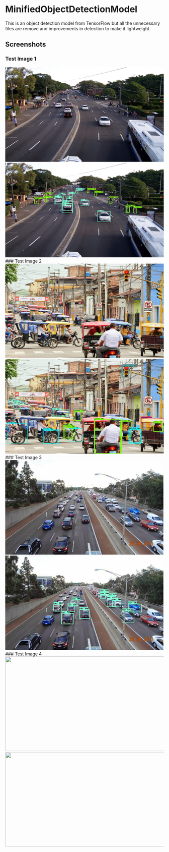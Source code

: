 # MinifiedObjectDetectionModel

This is an object detection model from TensorFlow but all the unnecessary files are remove and improvements in detection to make it lightweight.

## Screenshots

### Test Image 1
<img src="https://github.com/Vasu7052/MinifiedObjectDetectionModel/blob/master/test_images/object1.jpg" alt="" width="600" height="300">
<img src="https://github.com/Vasu7052/MinifiedObjectDetectionModel/blob/master/test_images/output1.jpg" alt="" width="600" height="300">
### Test Image 2
<img src="https://github.com/Vasu7052/MinifiedObjectDetectionModel/blob/master/test_images/object2.jpg" alt="" width="600" height="300">
<img src="https://github.com/Vasu7052/MinifiedObjectDetectionModel/blob/master/test_images/output2.jpg" alt="" width="600" height="300">
### Test Image 3
<img src="https://github.com/Vasu7052/MinifiedObjectDetectionModel/blob/master/test_images/object3.jpg" alt="" width="600" height="300">
<img src="https://github.com/Vasu7052/MinifiedObjectDetectionModel/blob/master/test_images/output3.jpg" alt="" width="600" height="300">
### Test Image 4
<img src="https://github.com/Vasu7052/MinifiedObjectDetectionModel/blob/master/test_images/object4.jpg" alt="" width="600" height="300">
<img src="https://github.com/Vasu7052/MinifiedObjectDetectionModel/blob/master/test_images/output4.jpg" alt="" width="600" height="300">
